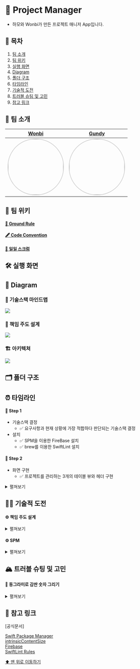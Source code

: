 # 📑 Project Manager
- 하모와 Wonbi가 만든 프로젝트 매니저 App입니다.

## 📖 목차
1. [팀 소개](#-팀-소개)
2. [팀 위키](#-팀-위키)
3. [실행 화면](#-실행-화면)
4. [Diagram](#-diagram)
5. [폴더 구조](#-폴더-구조)
6. [타임라인](#-타임라인)
7. [기술적 도전](#-기술적-도전)
8. [트러블 슈팅 및 고민](#-트러블-슈팅-및-고민)
9. [참고 링크](#-참고-링크)


## 🌱 팀 소개
|[Wonbi](https://github.com/wonbi92)|[Gundy](https://github.com/Gundy93)|
|:---:|:---:|
| <img width="180px" img style="border: 2px solid lightgray; border-radius: 90px;-moz-border-radius: 90px;-khtml-border-radius: 90px;-webkit-border-radius: 90px;" src="https://avatars.githubusercontent.com/u/88074999?v=4">| <img width="180px" img style="border: 2px solid lightgray; border-radius: 90px;-moz-border-radius: 90px;-khtml-border-radius: 90px;-webkit-border-radius: 90px;" src= "https://i.imgur.com/ydRkDFq.jpg">|

## 🧭 팀 위키

#### [🤙 Ground Rule](https://github.com/wonbi92/ios-project-manager/wiki/1.-Ground-Rule)

#### [🖋 Code Convention](https://github.com/wonbi92/ios-project-manager/wiki/2.-Code-Convention)

#### [📝 일일 스크럼](https://github.com/wonbi92/ios-project-manager/wiki/3.-%ED%94%84%EB%A1%9C%EC%A0%9D%ED%8A%B8-%EB%A7%A4%EB%8B%88%EC%A0%80-Scrum)

## 🛠 실행 화면

## 👀 Diagram

### 🐙 기술스택 마인드맵
![](https://i.imgur.com/GIVNQvE.png)


### 📝 책임 주도 설계
![](https://i.imgur.com/jvbDgzM.png)


### 🏗 아키텍쳐
![](https://i.imgur.com/sLIunkI.png)

 
## 🗂 폴더 구조
>

## ⏰ 타임라인

#### 👟 Step 1
- 기술스택 결정
    - ✅ 요구사항과 현재 상황에 가장 적합하다 판단되는 기술스택 결정
- 설치
    - ✅ SPM을 이용한 FireBase 설치
    - ✅ brew를 이용한 SwiftLint 설치

#### 👟 Step 2
- 화면 구현
    - ✅ 프로젝트를 관리하는 3개의 테이블 뷰와 헤더 구현

<details>
<summary> 
펼쳐보기
</summary>

1️⃣ **HeaderView**
- titleLabel
    - 사용자의 프로젝트의 상태를 나타내는 레이블입니다.
- countLabel
    - 사용자의 프로젝트의 총 갯수를 나타내는 레이블입니다.
    
2️⃣ **CountLabel**
- 커스텀레이블
    - 배경을 동그란 모양으로 깎아 동그란 모양의 커스텀 레이블입니다.
    - 숫자가 커져서 가로로 길어지면 길이에 맞게 캡슐모양으로 변화합니다.
    
3️⃣ **MainViewController**
- ListCollectionViewCell
    - 리스트 형태의 컬렉션 뷰에서 사용하는 셀입니다.
</details>

## 🏃🏻 기술적 도전

#### ⚙️ 책임 주도 설계 
<details>
<summary>펼쳐보기</summary>
    
- 시스템이 사용자에게 제공하는 기능인 시스템 책임을 파악하고 이를 더 작은 책임으로 분할하여 이를 수행할 수 있는 객체를 찾아 책임을 할당하는 설계법입니다.
- 객체가 외부에 보여줘야 하는 인터페이스를 파악하기 좋습니다. 즉, 캡슐화에 용이합니다.
- 다른 객체에게는 인터페이스만 제공하기 때문에 결합도가 낮고 객체가 가져야할 책임이 뚜렷해져서 응집도가 높은 설계를 할 수 있습니다.
 <br><br>
- 💡 책임 주도 설계를 통해 좀 더 객체지향적이고, 역할이 뚜렷하고 유연한 구조를 설계하고자 사용하게 되었습니다.
    
</details> 

#### ⚙️ SPM
<details>
<summary>펼쳐보기</summary>
    
- Swift Package Manager는 Xcode 11 부터 애플에서 공식으로 지원하고 Xcode에 내장된 의존성 관리도구로, Cocoa Pod에 비해 package를 추가하기 쉽고 podfile을 관리하지 않아도 되는 장점이 있습니다.
- 또, 써드파티인 CocoaPods 과는 달리 퍼스트파티 툴이기 때문에 추가적인 설치가 필요없는 장점도 있고, Xcode에 내장된 도구이기 때문에 Xcode 사이드바에 명확하게 표시하고 패키지의 현재 버전도 보여줍니다.<br><br>
- 💡 이번 프로젝트에서는 Firebase 등 외부 라이브러리를 사용하여 앱을 개발하는데, 좀 더 편리하고 직관적으로 보여주는 SPM을 사용하여 개발 편의성을 높여보고자 사용하게 되었습니다.

</details> 

## 🏔 트러블 슈팅 및 고민
    
#### 🚀 동그라미로 감싼 숫자 그리기
    
<details>
<summary> 
펼쳐보기
</summary>

**문제 👻**
- 프로젝트 요구사항 중 각 상태의 갯수를 표현하는 숫자를 동그라미 모양으로 감싸서 보여줘야 했습니다.
- 동그라미 모양의 뷰를 그리고 그위에 숫자 레이블을 올리는 방법을 생각했지만 너무 복잡한 방법이라 생각했습니다.
- 또한 이 방법을 사용하면, 숫자의 크기가 커질경우, 레이블 크기에 맞게 뷰를 다시 그리는 방법이 너무 복잡했습니다.
    
**해결 🔫**
```swift
final class CountLabel: UILabel {
    private let padding = UIEdgeInsets(top: 0, left: 8, bottom: 0, right: 8)
    
    override func draw(_ rect: CGRect) {
        super.draw(rect)
        layer.masksToBounds = true
        layer.cornerRadius = rect.height / 2
    }

    override func drawText(in rect: CGRect) {
        super.drawText(in: rect.inset(by: padding))
    }

    override var intrinsicContentSize: CGSize {
        var contentSize = super.intrinsicContentSize
        contentSize.height += padding.top + padding.bottom
        contentSize.width += padding.left + padding.right

        return contentSize
    }
}
```
- 레이블의 layer에 접근하여 `cornerRadius`값을 주고 `backgroundColor`를 검정색으로 설정하여 레이블 길이에 따라 크기가 변하도록 하여 문제를 해결하였습니다.
- 또한, UILabel은 padding값을 설정하는 프로퍼티가 없기 때문에, `intrinsicContentSize`를 이용하여 padding값을 주도록 커스텀 레이블을 만들어 자연스러운 모양의 동그라미와 캡슐모양을 가지도록 하였습니다.

</details>
    
## 🔗 참고 링크

[공식문서]

[Swift Package Manager](https://www.swift.org/package-manager/)  
[intrinsicContentSize](https://developer.apple.com/documentation/uikit/uiview/1622600-intrinsiccontentsize)  
[Firebase](https://firebase.google.com/docs/ios/swift-package-manager?hl=ko)  
[SwiftLint Rules](https://realm.github.io/SwiftLint/rule-directory.html)  

[⬆️ 맨 위로 이동하기](#-project-manager)

